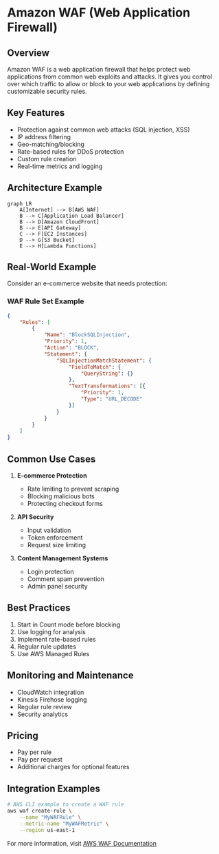 # Amazon WAF (Web Application Firewall)

## Overview

Amazon WAF is a web application firewall that helps protect web applications from common web exploits and attacks. It gives you control over which traffic to allow or block to your web applications by defining customizable security rules.

## Key Features

- Protection against common web attacks (SQL injection, XSS)
- IP address filtering
- Geo-matching/blocking
- Rate-based rules for DDoS protection
- Custom rule creation
- Real-time metrics and logging

## Architecture Example

```mermaid
graph LR
    A[Internet] --> B[AWS WAF]
    B --> C[Application Load Balancer]
    B --> D[Amazon CloudFront]
    B --> E[API Gateway]
    C --> F[EC2 Instances]
    D --> G[S3 Bucket]
    E --> H[Lambda Functions]
```

## Real-World Example

Consider an e-commerce website that needs protection:

### WAF Rule Set Example

```json
{
    "Rules": [
        {
            "Name": "BlockSQLInjection",
            "Priority": 1,
            "Action": "BLOCK",
            "Statement": {
                "SQLInjectionMatchStatement": {
                    "FieldToMatch": {
                        "QueryString": {}
                    },
                    "TextTransformations": [{
                        "Priority": 1,
                        "Type": "URL_DECODE"
                    }]
                }
            }
        }
    ]
}
```

## Common Use Cases

1. **E-commerce Protection**
   - Rate limiting to prevent scraping
   - Blocking malicious bots
   - Protecting checkout forms

2. **API Security**
   - Input validation
   - Token enforcement
   - Request size limiting

3. **Content Management Systems**
   - Login protection
   - Comment spam prevention
   - Admin panel security

## Best Practices

1. Start in Count mode before blocking
2. Use logging for analysis
3. Implement rate-based rules
4. Regular rule updates
5. Use AWS Managed Rules

## Monitoring and Maintenance

- CloudWatch integration
- Kinesis Firehose logging
- Regular rule review
- Security analytics

## Pricing

- Pay per rule
- Pay per request
- Additional charges for optional features

## Integration Examples

```bash
# AWS CLI example to create a WAF rule
aws waf create-rule \
    --name "MyWAFRule" \
    --metric-name "MyWAFMetric" \
    --region us-east-1
```

For more information, visit [AWS WAF Documentation](https://aws.amazon.com/waf/)
